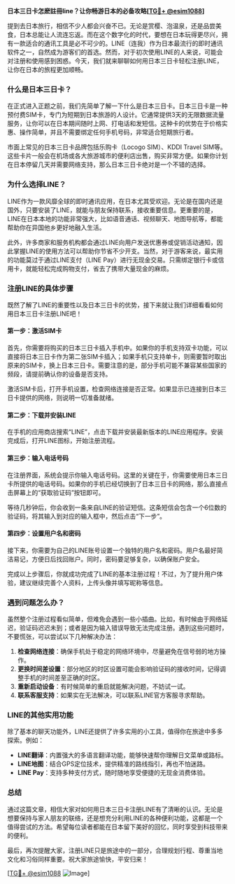 **日本三日卡怎麽註冊line？让你畅游日本的必备攻略[[TG💪+ @esim1088](https://t.me/s/esim1088)]**

提到去日本旅行，相信不少人都会兴奋不已。无论是赏樱、泡温泉，还是品尝美食，日本总能让人流连忘返。而在这个数字化的时代，要想在日本玩得更尽兴，拥有一款适合的通讯工具是必不可少的。LINE（连我）作为日本最流行的即时通讯软件之一，自然成为游客们的首选。然而，对于初次使用LINE的人来说，可能会对注册和使用感到困惑。今天，我们就来聊聊如何用日本三日卡轻松注册LINE，让你在日本的旅程更加顺畅。

### 什么是日本三日卡？

在正式进入正题之前，我们先简单了解一下什么是日本三日卡。日本三日卡是一种预付费SIM卡，专门为短期到日本旅游的人设计。它通常提供3天的无限数据流量服务，让你可以在日本期间随时上网、打电话和发短信。这种卡的优势在于价格实惠、操作简单，并且不需要绑定任何手机号码，非常适合短期旅行者。

市面上常见的日本三日卡品牌包括乐购卡（Locogo SIM）、KDDI Travel SIM等。这些卡片一般会在机场或各大旅游城市的便利店出售，购买非常方便。如果你计划在日本停留几天并需要网络支持，那么日本三日卡绝对是一个不错的选择。

### 为什么选择LINE？

LINE作为一款风靡全球的即时通讯应用，在日本尤其受欢迎。无论是在国内还是国外，只要安装了LINE，就能与朋友保持联系，接收重要信息。更重要的是，LINE在日本本地的功能非常强大，比如语音通话、视频聊天、地图导航等，都能帮助你在异国他乡更好地融入生活。

此外，许多商家和服务机构都会通过LINE向用户发送优惠券或促销活动通知，因此掌握LINE的使用方法可以帮助你节省不少开支。当然，对于游客来说，最实用的功能莫过于通过LINE支付（LINE Pay）进行无现金交易。只需绑定银行卡或信用卡，就能轻松完成购物支付，省去了携带大量现金的麻烦。

### 注册LINE的具体步骤

既然了解了LINE的重要性以及日本三日卡的优势，接下来就让我们详细看看如何用日本三日卡注册LINE吧！

#### 第一步：激活SIM卡

首先，你需要将购买的日本三日卡插入手机中。如果你的手机支持双卡功能，可以直接将日本三日卡作为第二张SIM卡插入；如果手机只支持单卡，则需要暂时取出原来的SIM卡，换上日本三日卡。需要注意的是，部分手机可能不兼容某些国家的频段，请提前确认你的设备是否支持。

激活SIM卡后，打开手机设置，检查网络连接是否正常。如果显示已连接到日本三日卡提供的网络，则说明一切准备就绪。

#### 第二步：下载并安装LINE

在手机的应用商店搜索“LINE”，点击下载并安装最新版本的LINE应用程序。安装完成后，打开LINE图标，开始注册流程。

#### 第三步：输入电话号码

在注册界面，系统会提示你输入电话号码。这里的关键在于，你需要使用日本三日卡所提供的电话号码。如果你的手机已经切换到了日本三日卡的网络，那么直接点击屏幕上的“获取验证码”按钮即可。

等待几秒钟后，你会收到一条来自LINE的验证短信。这条短信会包含一个6位数的验证码，将其输入到对应的输入框中，然后点击“下一步”。

#### 第四步：设置用户名和密码

接下来，你需要为自己的LINE账号设置一个独特的用户名和密码。用户名最好简洁易记，方便日后找回账户。同时，密码要足够复杂，以确保账户安全。

完成以上步骤后，你就成功完成了LINE的基本注册过程！不过，为了提升用户体验，建议继续完善个人资料，上传头像并填写昵称等信息。

### 遇到问题怎么办？

虽然整个注册过程看似简单，但难免会遇到一些小插曲。比如，有时候由于网络延迟，验证码迟迟未到；或者是因为输入错误导致无法完成注册。遇到这些问题时，不要慌张，可以尝试以下几种解决办法：

1. **检查网络连接**：确保手机处于稳定的网络环境中，尽量避免在信号弱的地方操作。
2. **更换时间差设置**：部分地区的时区设置可能会影响验证码的接收时间，记得调整手机的时间差至正确的时区。
3. **重新启动设备**：有时候简单的重启就能解决问题，不妨试一试。
4. **联系客服支持**：如果实在无法解决，可以联系LINE官方客服寻求帮助。

### LINE的其他实用功能

除了基本的聊天功能外，LINE还提供了许多实用的小工具，值得你在旅途中多多探索。例如：

- **LINE翻译**：内置强大的多语言翻译功能，能够快速帮你理解日文菜单或路标。
- **LINE地图**：结合GPS定位技术，提供精准的路线指引，再也不怕迷路。
- **LINE Pay**：支持多种支付方式，随时随地享受便捷的无现金消费体验。

### 总结

通过这篇文章，相信大家对如何用日本三日卡注册LINE有了清晰的认识。无论是想要保持与家人朋友的联络，还是想充分利用LINE的各种便利功能，这都是一个值得尝试的方法。希望每位读者都能在日本留下美好的回忆，同时享受到科技带来的便利。

最后，再次提醒大家，注册LINE只是旅途中的一部分，合理规划行程、尊重当地文化和习俗同样重要。祝大家旅途愉快，平安归来！

[[TG💪+ @esim1088](https://t.me/s/esim1088) ![Image](https://i.postimg.cc/4NQfJmqS/Snipaste-2025-05-13-00-14-12.png)]